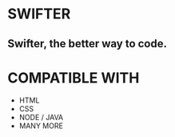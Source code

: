 # SWIFTER
Swifter, the better way to code. 
---
# COMPATIBLE WITH
- HTML
- CSS
- NODE / JAVA
- MANY MORE
